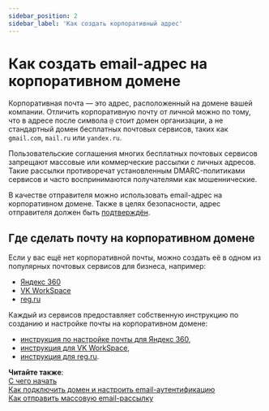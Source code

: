 ```yaml
---
sidebar_position: 2
sidebar_label: 'Как создать корпоративный адрес'
---
```


# Как создать email-адрес на корпоративном домене

Корпоративная почта — это адрес, расположенный на домене вашей компании. Отличить корпоративную почту от личной можно по тому, что в адресе после символа `@` стоит домен организации, а не стандартный домен бесплатных почтовых сервисов, таких как `gmail.com`, `mail.ru` или `yandex.ru`.

Пользовательские соглашения многих бесплатных почтовых сервисов запрещают массовые или коммерческие рассылки с личных адресов. Такие рассылки противоречат установленным DMARC-политиками сервисов и часто воспринимаются получателями как мошеннические.

В качестве отправителя можно использовать email-адрес на корпоративном домене. Также в целях безопасности, адрес отправителя должен быть [подтверждён](https://docs.sendsay.ru/getting-started/how-to-migrate-to-sendsay#8-добавьте-иподтвердите-отправителя-писем).

## Где сделать почту на корпоративном домене

Если у вас ещё нет корпоративной почты, можно создать её в одном из популярных почтовых сервисов для бизнеса, например:

- [Яндекс 360](https://360.yandex.ru/business/corporate-mail/)
- [VK WorkSpace](https://biz.mail.ru/mail/)
- [reg.ru](https://www.reg.ru/hosting/mail)

Каждый из сервисов предоставляет собственную инструкцию по созданию и настройке почты на корпоративном домене:

- [инструкция по настройке почты для Яндекс 360](https://yandex.ru/support/yandex-360/business/admin/ru/mail/index.html),
- [инструкция для VK WorkSpace](https://biz.mail.ru/blog/articles/kak-sozdat-poctu-vk-workmail-na-sobstvennom-domene-posagovaya-instrukciya),
- [инструкция для reg.ru](https://help.reg.ru/support/pochta-i-servisy/pochta-regru/kak-zakazat-uslugu-pochta-regru).

**Читайте также**:<br/>
[С чего начать](https://docs.sendsay.ru/#с-чего-начать)<br/>
[Как подключить домен и настроить email-аутентификацию](https://docs.sendsay.ru/email-campaigns/settings/how-to-connect-domain/)<br/>
[Как отправить массовую email-рассылку](https://docs.sendsay.ru/email-campaigns/create-your-campaign/how-to-send-email-campaign/)
